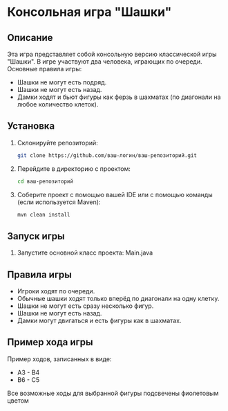 # Консольная игра "Шашки"

## Описание

Эта игра представляет собой консольную версию классической игры "Шашки". В игре участвуют два человека, играющих по очереди. Основные правила игры:

- Шашки не могут есть подряд.
- Шашки не могут есть назад.
- Дамки ходят и бьют фигуры как ферзь в шахматах (по диагонали на любое количество клеток).

## Установка

1. Склонируйте репозиторий:
    ```bash
    git clone https://github.com/ваш-логин/ваш-репозиторий.git
    ```
2. Перейдите в директорию с проектом:
    ```bash
    cd ваш-репозиторий
    ```
3. Соберите проект с помощью вашей IDE или с помощью команды (если используется Maven):
    ```bash
    mvn clean install
    ```

## Запуск игры

1. Запустите основной класс проекта: Main.java

## Правила игры

- Игроки ходят по очереди.
- Обычные шашки ходят только вперёд по диагонали на одну клетку.
- Шашки не могут есть сразу несколько фигур.
- Шашки не могут есть назад.
- Дамки могут двигаться и есть фигуры как в шахматаx.

## Пример хода игры

Пример ходов, записанных в виде:
- A3 - B4
- B6 - C5

Все возможные ходы для выбранной фигуры подсвечены фиолетовым цветом
